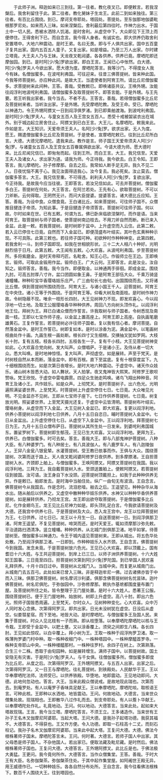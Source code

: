 <!-- { "loadSidebar": true } -->
　　于此师子洲。释迦如来已三到往。第一往者。教化夜叉已。即便敕言。若我涅槃后。我舍利留住于此。第二往者。教化舅妹子生龙王。此前二到如来独往。第三往者。有百比丘围绕。到已。摩诃支帝耶处。塔园处。菩提处。至东伽那地伽婆毗根那罗尼处。如来而入三昧。如来涅槃后。舍利最后第四往时。作神力出水。于国土中一切人民。悉被水洒除人饥渴。是时舍利。从虚空中下。大众即见下王顶上而便停住。王得舍利下已。而自念言。我今得人身者。有诚实也。即大供养仍取舍利安置塔中。大地六种震动。是时王弟。名曰无畏。即与千人俱共出家。国中五百童子复共出家。国内五百五人童子。又复出家。如是增益。乃至三万人出家。尔时建立塔竟。大王夫人乃与王妹。天龙夜叉乾闼婆。各各供养。供养已竟。摩哂陀即还摩伽园。到已。是时阿[少/兔]罗欲出家。即白王言。王闻已心中怅然。白大德。阿[少/兔]罗夫人今欲出家。愿大德为度。摩哂陀答言。我等沙门。不得度女人我今有妹。名僧伽蜜多。在波咤利弗国。可往迎来。往昔三佛菩提树。皆来种此国。今我等师菩提树。亦应种此间。是故大王。当遣使者到阿育王所。请比丘尼僧伽蜜多。求菩提树来此间种。王答。善哉。受教敕已。即唤诸臣共议。王唤外甥。汝能往阎浮利地波咤利弗国。请僧伽蜜多及取菩提树不。即答言能。于是外甥。与王先要。若王听我出家者。我今当去。不者不去。王答言。善哉。若得僧伽蜜多比丘尼及菩提树来者。当听汝出家。于是外甥。先受摩哂陀教。及受王命。受已。摩哂陀以神通力。令王外甥阿摽叉一日到阎浮俱罗渚。到已即乘舶渡海。到波咤利弗国。是时阿[少/兔]罗夫人。与童女五百人及王宫女五百人。悉受十戒被袈裟衣出在城外。别于城边起立房舍住止。阿摽叉到已白王言。大王儿。名摩哂陀。敕我来此。作如是言。大王知识。天爱帝须王夫人。名阿[少/兔]罗。欲求出家。无人为度。愿王。赐遣僧伽蜜多比丘尼及菩提树。于是使者。宣摩哂陀敕已。往到比丘尼所白言。大德。大德兄摩哂陀。遣我来此。教作是言。师子国王天爱帝须夫人阿[少/兔]罗。与诸童女五百人及王宫女五百眷属俱欲出家。今请大德为师。愿大德时来。比丘尼闻兄信已。即匆匆而起。往到王所。而白王言。大王。我兄信至。天爱王夫人及诸女人。求出家为道。请我为师。今正待我。我今欲去。白王令知。王即答言。我儿摩哂陀。孙子修摩那。自去之后。我常如人断手足无异。我久不见二人。日夜忧恼不离于心。我见汝面得适我心。汝今复去。我必死矣。汝止莫去。僧伽蜜多答言。大王。我兄信至重。不可得违。刹利夫人阿[少/兔]罗。复欲出家。今正待我。是故我今应当往彼。王即答言。若汝兄信如此。可去并菩提树。僧伽蜜多白王。菩提树在何处。大王答言。在阿兰若处。王先有心。欲取菩提树。不可以刀斧断。云何得取。王罔然无计。而问大臣提婆。提婆答言。诸大德比丘应知。王答。善哉。为设中食。众僧食竟。王白诸比丘。如来菩提树。可往师子国不。众僧推目揵连子帝须。为知此事。于是目揵连子帝须答言。菩提树可往师子国。何以故。尔时如来在世。已有五敕。何谓为五。佛已卧床临欲涅槃时。而作是语。当来阿育王。取菩提树与师子国者。使菩提树南边枝去。不用刀斧自然而断。断已来入金盆。此是一敕。若我菩提树。是时树即于盆中。上升虚空而入云住。此第二敕。若入云已停住七日竟。自然而下入金盆已。即便茂盛布叶结实。其叶色玄黄种种示现。不可具陈。此第三敕也。若往师子国可种。初欲种时作种种神变。此第四敕。若我舍利一斗。到师子国即现。如我在世相貌形状。三十二大人相八十种好。光明赫烈倍于日月。此第五敕。大王闻有五敕。心大欢喜。从波咤利弗国。步至菩提树所。多将紫磨金。是时天帝释巧匠。名毗舍。知王心已。作锻师立在王边。王即唤言。锻师。可取此金锻用作盆。锻师白王。广大云何。王即答言。此是汝业。汝自知之。锻师答言。善哉。我今当作。即便取金。以神通两手徘徊。即成金盆。围绕九肘。可高五肘厚八寸许。盆口团圆如象王鼻。于是阿育王部伍大众。千乘万骑竖诸幢幡。种种珍宝华香璎珞妓乐庄严。广三由旬长七由旬。出国围绕而去。又将诸比丘僧。俱到菩提树所围绕而住。阿育大王。与诸小国王千人。迎菩提树。阿育王在中央住。诸小王等于外围绕。于是阿育王等。仰看大树及南面枝。是时树作神力故。令树隐蔽不现。唯余一枝形长四肘。大王见树神力不现。即发欢喜心。今以阎浮地一切土地。及取王公服璎珞香华种种供养。周回八方向树头顶作礼。以阎浮利地王位。拜树为王。拜已白诸众僧而作誓言。许我取树与师子国者。令树悉现及南面一枝。王即以七宝作师子座。以金盆上置高座上。阿育王即上高座。自执画笔磨雄黄石。王复作誓言。若菩提树必许往师子国者。复以我有信心者。摩诃菩提。自然落金盆中。是时王作誓已。树即复如本。是时以涂香为泥。满金盆中。以笔画树枝曲处作十画。九画生根一画处断。根长四寸又生细根。交撗抽叉犹如罗网。大枝长十肘。复有五枝。枝各长四肘。五枝各生一子。复有千小枝。大王见菩提树神变如此。心大欢喜合党向树。发大叫声。众僧唱萨。于是诸小王。及侍从者一切大众。悉大叫唤。是时地神惊怪。复大叫声。声彻虚空。如是展转。声至于梵天。是时树枝自然从本而断。落金盆中。即有百根。直下至盆底。复有十根穿度盆下。九十细根围绕而生。如是次第日夜增长。是时大地六种震动。于虚空中。诸天作众妓乐。诸山树木皆悉大动。如人舞状。天人拍掌。夜叉鬼神皆大熙笑。阿修罗王歌呗赞咏。梵王欣悦。于虚空中雷电霹雳。四足众生驰走鸣唤。诸鸟飞翔出种种音。阿育王及诸小王。共作妓乐。如是众声。上彻梵天。是时菩提树子。出六色光。光明遍照满娑婆世界。上至梵天。时菩提树上升虚空停住七日。七日竟。大众唯见光明。不见金盆亦不见树。王即从七宝师子座下。七日作供养菩提树。七日竟。树复放光明。照娑婆世界。上至梵天摄光还复。于虚空中云皆清明。菩提树布叶结实。璎珞树身。从虚空而下入金盆。大王见树入金盆已。即大欢喜。复更以阎浮利地。供养小菩提树以阎浮利地七日供养。八月十五日自恣日。晡时菩提树入金盆中。七日从金盆出。上升虚空停住七日。从虚空下入金盆中。王以阎浮利地。拜菩提树七日为王。九月十五日众僧布萨日。菩提树从其所生处一日发来。到婆咤利弗国城东。置娑罗树下。菩提树即生郁茂。王见已生大欢喜。又以阎浮利地。更拜为王。供养已。白僧伽蜜多。时可去矣。答言。善哉大王。即与八部鬼神护菩提树。八种大臣。有八种婆罗门。有八种居士。有八具波伽人。有八鹿罗车人。有八迦陵伽人。王舁八金瓮八银瓮辇。水灌菩提树。受王教已依事而作。王俱与大众。围绕菩提树。次第而送于路上。天人夜叉乾闼婆阿修罗日夜供养。到多摩摽渚。王自担菩提树入水。齐颈即上舶上。与僧伽蜜多。王唤阿摽叉。阿摽叉菩提树在我国。我以阎浮利地。三拜为王。我自戴菩提树入水。至颈送置舶上。便敕阿摽叉。若菩提树往到彼国。汝可语。汝王身自下水没颈。迎菩提树顶戴担上。如我于此种种供养无异。作是敕已。舶即发去。是时海中当舶住处。纵广一由旬无有波浪。王自念言。佛菩提树今从我国去。作是念时。流泪悲噎。舶去之后。王遥望见。种种杂华从海水出。随从舶后以供养之。又虚空中散种种华妓乐供养。水神又以种种华香供养菩提树。如是展转供养。乃彻龙王宫。龙王即出欲夺取菩提树。于是僧伽蜜多比丘尼。化作金翅鸟王。龙王见比丘尼神力如是。即头顶礼足白言。今我欲请菩提树及大德。还我宫中供养七日。于是菩提树及大众。悉入龙王宫中。龙王以位拜菩提树为王。七日供养。过七日已。龙王以十月生一日。自送菩提树一日。到阎浮俱那卫渚。阿育王遥望。不复见菩提树。啼哭而还。是时天爱王。辄如须摩那沙弥先敕。平治道路扫洒清净。竖立幢幡。种种供养。从北城门到俱那卫渚。地平如掌。待菩提树至。僧伽蜜多以神通力。令王于城内遥见菩提树来。王即从城出。将五色华处处散。乃至阎浮俱那卫渚。一日即到。作种种妓乐入水齐颈。王自念言。佛菩提树今到我国。发念未竟。于是菩提树放六色光。王见已心大欢喜。即以顶戴上。国有耆旧十六大姓。与王共迎菩提树。到岸上已三日。以师子洲供养菩提树。十六大姓知王国事。三日竟至四日。担菩提树次第到阿[少/兔]罗陀国。到已举国人民欢喜礼拜供养。十月十四日过中。菩提树从北城门入。当城中央。而复更从城南门出。从城南门去五百弓。此处如来已曾入三昧。非是释迦牟尼一佛。过去诸佛亦皆于中而入三昧。俱那卫佛菩提树。树名摩诃沙利婆。俱那含佛菩提树树名忧昙钵。迦叶佛菩提树。树名尼俱陀。于弥伽园中。沙弥修摩那。敕执作基墌都围度量布置门屋。及菩提树所住之处。皆令整理于王门屋处置。是时十六大姓人。悉著王公服。围绕菩提树已。便于王门屋地种。始放树。树即上升虚空。高八十肘。即出六色光。照师子国皆悉周遍。上至梵天。尔时众人。见树种种变化。心大欢喜。众中万人同时发心念佛。次第得阿罗汉。即共出家。日光未没树犹在虚空。日没后从虚空。似娄彗星宿。而下至地。地皆大动。是时摩哂陀。与僧伽蜜多王及国人民。来集于菩提树。时众人见北枝有一子而熟。即从枝堕落。以奉摩哂陀摩哂陀以核与王令栽。王即受于金盆中。以肥土壅。又以涂香覆上。须臾之间即生八株。各长四肘。王见如此惊叹。以白伞覆上。拜小树为王。王取一株种于阎浮拘罗卫渚。取一株薄拘罗婆门村中种。取一株种收椒门中。一株种塔园中。一株种摩醯首罗寺。一株种支帝耶山中央。一株种楼醯那村。一株种往罗村。余四子在树上。次第熟落。合生三十二株。悉取于由旬园种。如是展转增生。满师子国中。以菩提树故。国土安隐无有灾害。于是阿[少/兔]罗夫人。与千女俱。往僧伽蜜多所。僧伽蜜多即度为比丘尼。从度之后。次第得阿罗汉。王外甥阿摽叉。与五百人出家。出家之后。次第得阿罗汉。又一日王与摩哂陀。往礼菩提树。到铁殿处。人民献华于王。王以华奉摩哂陀法师。法师受已。以供养铁殿。华堕地。地即震动。王见地动即问。大德。此地何忽动也。答言。大王。当来此殿众僧说戒。是故地现此瑞也。次第而去。到庵罗处。有人以庵罗子香味具足献王。王以奉摩哂陀。摩哂陀啖。取核语王言。可种此核。王即种以水洒地。地皆震动。王问。何故地动。大德言。当来世众僧集处故。现瑞相也。王即散华八过作礼而去。到支帝耶处。有人以薝卜华献王。以奉摩哂陀处作礼。礼竟地动。王问。何以地动。大德答言。当来此处。起如来大塔故现瑞。王言。我今当立塔。摩哂陀答言。不须王立。王多诸造作。当来世有王孙子王名木叉伽摩尼阿婆耶。当起大塔。王问大德。是我孙子起塔功德。我获其福不。大德答言。不得获也。王又作方便。令入功德。即取一石柱高十二丈。而刻石柱记。我孙子名木叉伽摩尼阿婆耶。当来此中起大塔。王复问大德。大德。佛法今根株著师子国未。摩哂陀答言未。王问。何时著。大德言。若师子国人中出家。其父母悉是师子国人。不杂他国人。若出家已。便取法藏及毗尼藏。是时然后。佛法根株著师子国也。王复问大德。大德答言。王外甥阿摽叉。此比丘是也。于佛法极大勇猛。王更问。我今竟何所作。大德答言。当作众僧集堂。王答。善哉。于时大王有大臣。名弥伽槃茶。弥伽槃茶住处。于其中起作集堂屋。如阿阇世王殿无异。用王威德作已。一切种种妓乐。各各自然分布处所。王自念言。我今往看佛法根株下。数百千人围绕大王。往到塔园也。
